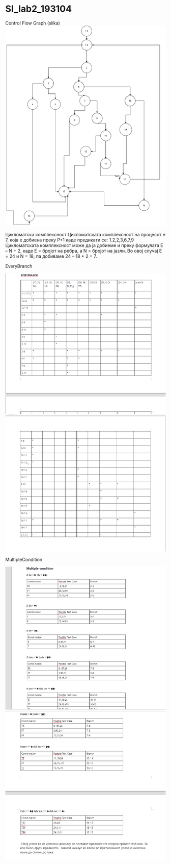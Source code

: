 # SI_lab2_193104


Control Flow Graph (slika)
![Control Flow Graph](CFG(TheEnd).png "CFG")



Цикломатска комплексност
Цикломатската комплексност на процесот е 7, која е добиена преку P+1 каде предикати се: 1.2,2,3,6,7,9
Цикломатската комплексност може да ја добиеме  и преку  формулата E – N + 2, каде Е = бројот на ребра, 
а N = бројот на јазли. 
Во овој случај Е = 24 и N = 18, па добиваме 24 – 18 + 2 = 7.




EveryBranch 

![Control Flow Graph](EB1(End).png "EverBranch1")
![Control Flow Graph](EB2(End).png "EverBranch2")


MultipleCondition

![Control Flow Graph](MC.png "MC")
![Control Flow Graph](MC2(end).png "MC2")






